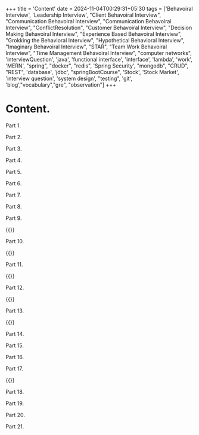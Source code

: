 +++
title = 'Content'
date = 2024-11-04T00:29:31+05:30
tags = ['Behavoiral Interview', 'Leadership Interview', "Client Behavoiral Interview", "Communication Behavoiral Interview",
    "Communication Behavoiral Interview", "ConflictResolution", "Customer Behavoiral Interview", "Decision Making Behavoiral Interview", "Experience Based Behavoiral Interview", "Grokking the Behavioral Interview", "Hypothetical Behavioral Interview", "Imaginary Behavoiral Interview", "STAR", "Team Work Behavoiral Interview", "Time Management Behavoiral Interview", "computer networks", 'interviewQuestion', 'java', 'functional interface', 'interface', 'lambda', 'work', 'MERN', "spring", "docker", "redis", 'Spring Security', "mongodb", "CRUD", "REST", 'database', 'jdbc', "springBootCourse", 'Stock', 'Stock Market', 'interview question', 'system design', "testing", 'git', 'blog',"vocabulary","gre", "observation"]
+++

# Content.


Part 1.


Part 2.



Part 3.



Part 4.



Part 5.



Part 6.



Part 7.



Part 8.



Part 9.

{{<youtube OwAtWoNpfqI>}}

Part 10.

{{<youtube GG37s1tbuRk>}}

Part 11.

{{<youtube WwY0I6nT8YA>}}

Part 12.

{{<youtube BdP_2GPoM9I>}}

Part 13.

{{<youtube DICqtlgDTyI>}}

Part 14.



Part 15.



Part 16.



Part 17.

{{<youtube BtB7saDkm_s>}}

Part 18.



Part 19.



Part 20.



Part 21.




